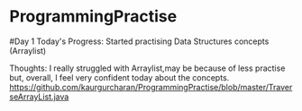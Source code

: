 # ProgrammingPractise
#Day 1
Today's Progress: Started practising Data Structures concepts (Arraylist)

Thoughts: I really struggled with Arraylist,may be because of less practise but, overall, I feel very confident today about the concepts.
https://github.com/kaurgurcharan/ProgrammingPractise/blob/master/TraverseArrayList.java

